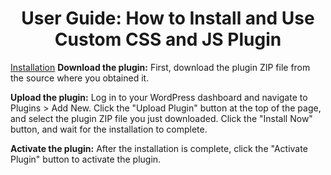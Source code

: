 <h1 align="center"><strong>User Guide: How to Install and Use Custom CSS and JS Plugin</strong></h1>
<u>Installation</u>
<strong>Download the plugin:</strong> First, download the plugin ZIP file from the source where you obtained it.

<strong>Upload the plugin:</strong> Log in to your WordPress dashboard and navigate to Plugins > Add New. Click the "Upload Plugin" button at the top of the page, and select the plugin ZIP file you just downloaded. Click the "Install Now" button, and wait for the installation to complete.

<strong>Activate the plugin:</strong> After the installation is complete, click the "Activate Plugin" button to activate the plugin.
